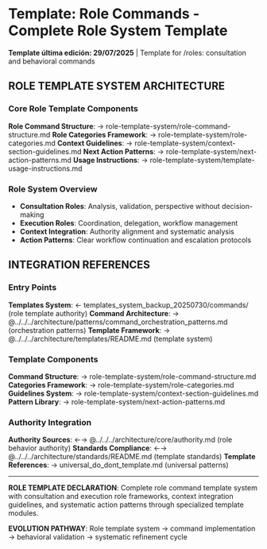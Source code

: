 # Template: Role Commands - Complete Role System Template

**Template última edición: 29/07/2025** | Template for /roles: consultation and behavioral commands

## ROLE TEMPLATE SYSTEM ARCHITECTURE

### **Core Role Template Components**
**Role Command Structure**: → role-template-system/role-command-structure.md
**Role Categories Framework**: → role-template-system/role-categories.md
**Context Guidelines**: → role-template-system/context-section-guidelines.md
**Next Action Patterns**: → role-template-system/next-action-patterns.md
**Usage Instructions**: → role-template-system/template-usage-instructions.md

### **Role System Overview**
- **Consultation Roles**: Analysis, validation, perspective without decision-making
- **Execution Roles**: Coordination, delegation, workflow management
- **Context Integration**: Authority alignment and systematic analysis
- **Action Patterns**: Clear workflow continuation and escalation protocols

## INTEGRATION REFERENCES

### Entry Points
**Templates System**: ← templates_system_backup_20250730/commands/ (role template authority)
**Command Architecture**: → @../../../architecture/patterns/command_orchestration_patterns.md (orchestration patterns)
**Template Framework**: → @../../../architecture/templates/README.md (template system)

### Template Components
**Command Structure**: → role-template-system/role-command-structure.md
**Categories Framework**: → role-template-system/role-categories.md
**Guidelines System**: → role-template-system/context-section-guidelines.md
**Pattern Library**: → role-template-system/next-action-patterns.md

### Authority Integration
**Authority Sources**: ←→ @../../../architecture/core/authority.md (role behavior authority)
**Standards Compliance**: ←→ @../../../architecture/standards/README.md (template standards)
**Template References**: → universal_do_dont_template.md (universal patterns)

---

**ROLE TEMPLATE DECLARATION**: Complete role command template system with consultation and execution role frameworks, context integration guidelines, and systematic action patterns through specialized template modules.

**EVOLUTION PATHWAY**: Role template system → command implementation → behavioral validation → systematic refinement cycle